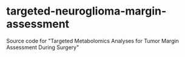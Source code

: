# targeted-neuroglioma-margin-assessment
Source code for "Targeted Metabolomics Analyses for Tumor Margin Assessment During Surgery"

